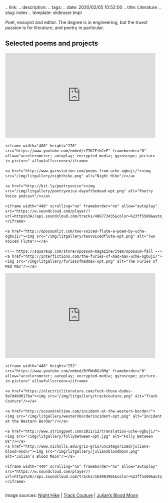 .. link: 
.. description: 
.. tags: 
.. date: 2020/02/05 10:52:00
.. title: Literature
.. slug: index
.. template: slideuser.tmpl

Poet, essayist and editor. The degree is in engineering, but the truest passion is for literature, and poetry in particular.

## Selected poems and projects

<div class="row"> 
  <div class="column">
    <iframe width="480" height="270" src="https://www.youtube.com/embed/I89UDk86wXA" frameborder="0" allow="accelerometer; autoplay; encrypted-media; gyroscope; picture-in-picture" allowfullscreen></iframe>

    <iframe width="480" height="270" src="https://www.youtube.com/embed/rZIK2FihCeE" frameborder="0" allow="accelerometer; autoplay; encrypted-media; gyroscope; picture-in-picture" allowfullscreen></iframe>

    <a href="http://www.garostation.com/poems-from-uche-ogbuji/"><img src="/img/litgallery/nighthike.png" alt="Night Hike"/></a>

    <a href="http://bit.ly/poetryvoice"><img src="/img/litgallery/poetryvoice-dayofthedead-opt.png" alt="Poetry Voice podcast"/></a>

    <iframe width="440" scrolling="no" frameborder="no" allow="autoplay" src="https://w.soundcloud.com/player/?url=https%3A//api.soundcloud.com/tracks/406773435&color=%23ff5500&auto_play=false&hide_related=false&show_comments=true&show_user=true&show_reposts=false&show_teaser=true&visual=true"></iframe>

    <a href="http://opossumlit.com/two-voiced-flute-a-poem-by-uche-ogbuji/"><img src="/img/litgallery/twovoicedflute-opt.png" alt="Two Voiced Flute"/></a>

    <!-- https://squareup.com/store/opossum-magazine/item/opossum-fall -->
    <a href="http://interfictions.com/the-furies-of-mad-max-uche-ogbuji/"><img src="/img/litgallery/furiesofmadmax-opt.png" alt="The Furies of Mad Max"/></a>
  </div>
  <div class="column">
    <iframe width="480" height="270" src="https://www.youtube.com/embed/1KcfzNEagII" frameborder="0" allow="accelerometer; autoplay; encrypted-media; gyroscope; picture-in-picture" allowfullscreen></iframe>

    <iframe width="448" height="252" src="https://www.youtube.com/embed/BfFWoBGz8Mg" frameborder="0" allow="accelerometer; autoplay; encrypted-media; gyroscope; picture-in-picture" allowfullscreen></iframe>

    <a href="https://electricliterature.com/fuck-those-dudes-9a7d4b9017ba"><img src="/img/litgallery/trackcouture.png" alt="Track Couture"/></a>

    <a href="http://scoundreltime.com/incident-at-the-western-border/"><img src="/img/litgallery/westernborderincident-opt.png" alt="Incident at the Western Border"/></a>

    <a href="http://www.stringpoet.com/2011/12/translation-uche-ogbuji/"><img src="/img/litgallery/follybetween-opt.jpg" alt="Folly Between Us"/></a>
    <a href="http://www.nicholls.edu/gris-gris/uncategorized/julians-blood-moon/"><img src="/img/litgallery/juliansbloodmoon.png" alt="Julian’s Blood Moon"/></a>

    <iframe width="440" scrolling="no" frameborder="no" allow="autoplay" src="https://w.soundcloud.com/player/?url=https%3A//api.soundcloud.com/tracks/164803901&color=%23ff5500&auto_play=false&hide_related=false&show_comments=true&show_user=true&show_reposts=false&show_teaser=true&visual=true"></iframe>
  </div>
</div>


Image sources: [Night Hike](https://www.flickr.com/photos/alex1derr/27876626853/) | [Track Couture](https://www.metmuseum.org/toah/works-of-art/14.130.12/) | [Julian’s Blood Moon](https://www.flickr.com/photos/131661046@N07/43690775762/)


<!--
---
-->
